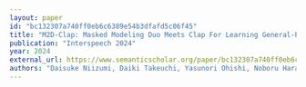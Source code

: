 ```yaml
---
layout: paper
id: "bc132307a740ff0eb6c6389e54b3dfafd5c06f45"
title: "M2D-Clap: Masked Modeling Duo Meets Clap For Learning General-Purpose Audio-Language Representation"
publication: "Interspeech 2024"
year: 2024
external_url: https://www.semanticscholar.org/paper/bc132307a740ff0eb6c6389e54b3dfafd5c06f45
authors: "Daisuke Niizumi, Daiki Takeuchi, Yasunori Ohishi, Noboru Harada, Masahiro Yasuda, Shunsuke Tsubaki, Keisuke Imoto"
---
```

